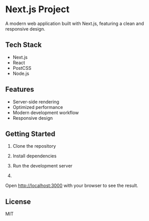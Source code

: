 # Next.js Project

A modern web application built with Next.js, featuring a clean and responsive design.

## Tech Stack
- Next.js
- React
- PostCSS
- Node.js

## Features
- Server-side rendering
- Optimized performance
- Modern development workflow
- Responsive design

## Getting Started

1. Clone the repository
2. Install dependencies
3.  Run the development server

4.  
Open [http://localhost:3000](http://localhost:3000) with your browser to see the result.

## License
MIT
